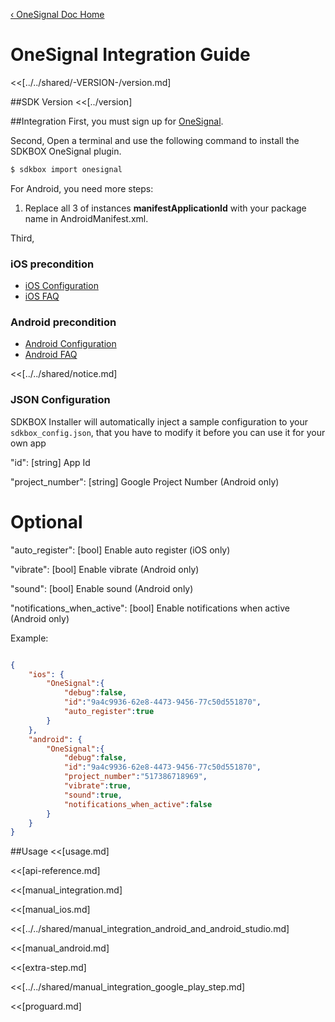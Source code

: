 [&#8249; OneSignal Doc Home](./)

<h1>OneSignal Integration Guide</h1>
<<[../../shared/-VERSION-/version.md]

##SDK Version
<<[../version]

##Integration
First, you must sign up for [OneSignal](https://onesignal.com/).

Second, Open a terminal and use the following command to install the SDKBOX OneSignal plugin.
```bash
$ sdkbox import onesignal
```

For Android, you need more steps:

  1. Replace all 3 of instances __manifestApplicationId__ with your package name in AndroidManifest.xml.


Third,

### iOS precondition
- [iOS Configuration](https://documentation.onesignal.com/docs/generate-an-ios-push-certificate)
- [iOS FAQ](https://documentation.onesignal.com/docs/troubleshooting-ios)

### Android precondition
- [Android Configuration](https://documentation.onesignal.com/docs/generate-a-google-server-api-key)
- [Android FAQ](https://documentation.onesignal.com/docs/troubleshooting-android)

<<[../../shared/notice.md]

<!--## Configuration
<<[../../shared/sdkbox_cloud.md]
<<[../../shared/remote_application_config.md]-->

### JSON Configuration
SDKBOX Installer will automatically inject a sample configuration to your `sdkbox_config.json`, that you have to modify it before you can use it for your own app

"id": [string] App Id

"project_number": [string] Google Project Number (Android only)

# Optional

"auto_register": [bool] Enable auto register (iOS only)

"vibrate": [bool] Enable vibrate (Android only)

"sound": [bool] Enable sound (Android only)

"notifications_when_active": [bool] Enable notifications when active (Android only)

Example:
```json

{
    "ios": {
        "OneSignal":{
            "debug":false,
            "id":"9a4c9936-62e8-4473-9456-77c50d551870",
            "auto_register":true
        }
    },
    "android": {
        "OneSignal":{
            "debug":false,
            "id":"9a4c9936-62e8-4473-9456-77c50d551870",
            "project_number":"517386718969",
            "vibrate":true,
            "sound":true,
            "notifications_when_active":false
        }
    }
}

```

##Usage
<<[usage.md]

<<[api-reference.md]

<<[manual_integration.md]

<<[manual_ios.md]

<<[../../shared/manual_integration_android_and_android_studio.md]

<<[manual_android.md]

<<[extra-step.md]

<<[../../shared/manual_integration_google_play_step.md]

<<[proguard.md]
